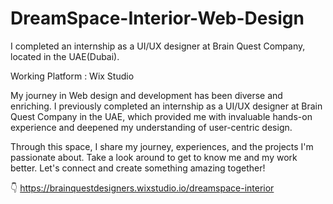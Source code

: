# DreamSpace-Interior-Web-Design
I completed an internship as a UI/UX designer at Brain Quest Company, located in the UAE(Dubai).

Working Platform : Wix Studio

My journey in Web design and development has been diverse and enriching. I previously completed an internship as a UI/UX designer at Brain Quest Company in the UAE, which provided me with invaluable hands-on experience and deepened my understanding of user-centric design.

​Through this space, I share my journey, experiences, and the projects I'm passionate about. Take a look around to get to know me and my work better. Let's connect and create something amazing together!

👇
https://brainquestdesigners.wixstudio.io/dreamspace-interior
